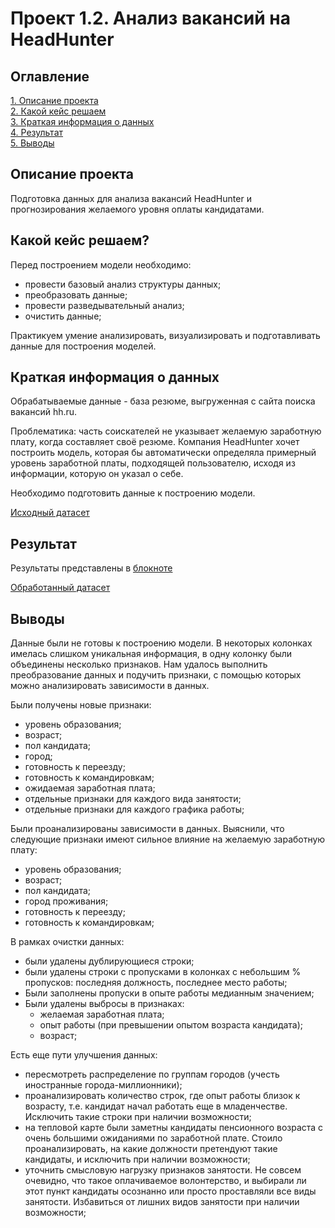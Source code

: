 # Проект 1.2. Анализ вакансий на HeadHunter

## Оглавление
[1. Описание проекта](#Описание-проекта)  
[2. Какой кейс решаем](#Какой-кейс-решаем)  
[3. Краткая информация о данных](#Краткая-информация-о-данных)  
[4. Результат](#Результат)  
[5. Выводы](#Выводы) 


## Описание проекта
Подготовка данных для анализа вакансий HeadHunter и прогнозирования желаемого уровня оплаты кандидатами.


## Какой кейс решаем?
Перед построением модели необходимо:
* провести базовый анализ структуры данных;
* преобразовать данные;
* провести разведывательный анализ;
* очистить данные;


Практикуем умение анализировать, визуализировать и подготавливать данные для построения моделей.

## Краткая информация о данных
Обрабатываемые данные - база резюме, выгруженная с сайта поиска вакансий hh.ru.

Проблематика: часть соискателей не указывает желаемую заработную плату, когда составляет своё резюме.
Компания HeadHunter хочет построить модель, которая бы автоматически определяла примерный уровень заработной платы, подходящей пользователю, исходя из информации, которую он указал о себе. 

Необходимо подготовить данные к построению модели.

[Исходный датасет](https://drive.google.com/file/d/1VFq3EBs2hR4hDVfBZOTtU6RZPaC3ygaI/view?usp=share_link)


## Результат
Результаты представлены в [блокноте](head_hunter.ipynb)

[Обработанный датасет](https://drive.google.com/file/d/1_dnuJygRVvQTssR8X5rEiKxkbfmQFWuX/view?usp=share_link)

## Выводы
Данные были не готовы к построению модели. В некоторых колонках имелась слишком уникальная информация, в одну колонку были объединены несколько признаков. Нам удалось выполнить преобразование данных и подучить признаки, с помощью которых можно анализировать зависимости в данных. 

Были получены новые признаки:
* уровень образования;
* возраст;
* пол кандидата;
* город;
* готовность к переезду;
* готовность к командировкам;
* ожидаемая заработная плата;
* отдельные признаки для каждого вида занятости;
* отдельные признаки для каждого графика работы;

Были проанализированы зависимости в данных. Выяснили, что следующие признаки имеют сильное влияние на желаемую заработную плату:
* уровень образования;
* возраст;
* пол кандидата;
* город проживания;
* готовность к переезду;
* готовность к командировкам;

В рамках очистки данных:
* были удалены дублирующиеся строки;
* были удалены строки с пропусками в колонках с небольшим % пропусков: последняя должность, последнее место работы;
* Были заполнены пропуски в опыте работы медианным значением;
* Были удалены выбросы в признаках:
    + желаемая заработная плата;
    + опыт работы (при превышении опытом возраста кандидата);
    + возраст;

Есть еще пути улучшения данных:
* пересмотреть распределение по группам городов (учесть иностранные города-миллионники);
* проанализировать количество строк, где опыт работы близок к возрасту, т.е. кандидат начал работать еще в младенчестве. Исключить такие строки при наличии возможности;
* на тепловой карте были заметны кандидаты пенсионного возраста с очень большими ожиданиями по заработной плате. Стоило проанализировать, на какие должности претендуют такие кандидаты, и исключить при наличии возможности;
* уточнить смысловую нагрузку признаков занятости. Не совсем очевидно, что такое оплачиваемое волонтерство, и выбирали ли этот пункт кандидаты осознанно или просто проставляли все виды занятости. Избавиться от лишних видов занятости при наличии возможности;


